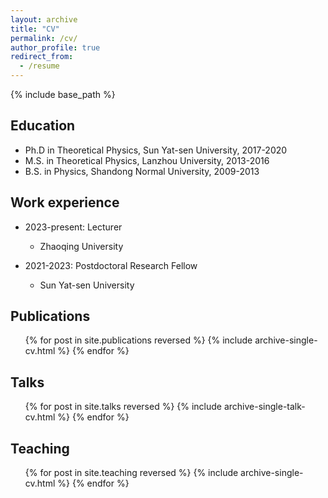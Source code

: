 ```yaml
---
layout: archive
title: "CV"
permalink: /cv/
author_profile: true
redirect_from:
  - /resume
---
```


{% include base_path %}

## Education

* Ph.D in Theoretical Physics, Sun Yat-sen University, 2017-2020
* M.S. in Theoretical Physics, Lanzhou University, 2013-2016
* B.S. in Physics, Shandong Normal University, 2009-2013

## Work experience

* 2023-present: Lecturer
  * Zhaoqing University

* 2021-2023: Postdoctoral Research Fellow
  * Sun Yat-sen University

## Publications

  <ul>{% for post in site.publications reversed %}
    {% include archive-single-cv.html %}
  {% endfor %}</ul>
  
## Talks

  <ul>{% for post in site.talks reversed %}
    {% include archive-single-talk-cv.html  %}
  {% endfor %}</ul>
  
## Teaching

  <ul>{% for post in site.teaching reversed %}
    {% include archive-single-cv.html %}
  {% endfor %}</ul>
  
<!--Service and leadership-->
<!--======-->

<!-- * Currently signed in to 43 different slack teams -->
